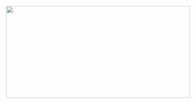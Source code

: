 <a href="https://www.gitanimals.org/ko_KR">
  <img
    src="https://render.gitanimals.org/farms/Taeheeeeeee"
    width="500"
    height="250"
  />
</a>
